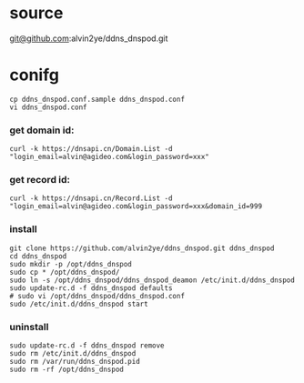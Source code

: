 # source

git@github.com:alvin2ye/ddns_dnspod.git


# conifg
```
cp ddns_dnspod.conf.sample ddns_dnspod.conf
vi ddns_dnspod.conf
```

### get domain id:

```
curl -k https://dnsapi.cn/Domain.List -d "login_email=alvin@agideo.com&login_password=xxx"
```
### get record id:

```
curl -k https://dnsapi.cn/Record.List -d "login_email=alvin@agideo.com&login_password=xxx&domain_id=999
```

### install

```
git clone https://github.com/alvin2ye/ddns_dnspod.git ddns_dnspod
cd ddns_dnspod
sudo mkdir -p /opt/ddns_dnspod
sudo cp * /opt/ddns_dnspod/
sudo ln -s /opt/ddns_dnspod/ddns_dnspod_deamon /etc/init.d/ddns_dnspod
sudo update-rc.d -f ddns_dnspod defaults
# sudo vi /opt/ddns_dnspod/ddns_dnspod.conf
sudo /etc/init.d/ddns_dnspod start
```

### uninstall

```
sudo update-rc.d -f ddns_dnspod remove
sudo rm /etc/init.d/ddns_dnspod
sudo rm /var/run/ddns_dnspod.pid
sudo rm -rf /opt/ddns_dnspod

```
